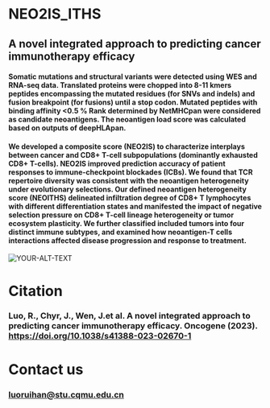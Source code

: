 # NEO2IS_ITHS

## A novel integrated approach to predicting cancer immunotherapy efficacy  
#### Somatic mutations and structural variants were detected using WES and RNA-seq data. Translated proteins were chopped into 8-11 kmers peptides encompassing the mutated residues (for SNVs and indels) and fusion breakpoint (for fusions) until a stop codon. Mutated peptides with binding affinity <0.5 % Rank determined by NetMHCpan were considered as candidate neoantigens. The neoantigen load score was calculated based on outputs of deepHLApan. 
#### We developed a composite score (NEO2IS) to characterize interplays between cancer and CD8+ T-cell subpopulations (dominantly exhausted CD8+ T-cells). NEO2IS improved prediction accuracy of patient responses to immune-checkpoint blockades (ICBs). We found that TCR repertoire diversity was consistent with the neoantigen heterogeneity under evolutionary selections. Our defined neoantigen heterogeneity score (NEOITHS) delineated infiltration degree of CD8+ T lymphocytes with different differentiation states and manifested the impact of negative selection pressure on CD8+ T-cell lineage heterogeneity or tumor ecosystem plasticity. We further classified included tumors into four distinct immune subtypes, and examined how neoantigen-T cells interactions affected disease progression and response to treatment. 


<picture>
 <source media="(prefers-color-scheme: dark)" srcset="https://user-images.githubusercontent.com/126743171/222977694-865d2d3c-5396-4688-9f11-dd3600c39b2c.png">
 <source media="(prefers-color-scheme: light)" srcset="https://user-images.githubusercontent.com/126743171/222977694-865d2d3c-5396-4688-9f11-dd3600c39b2c.png">
 <img alt="YOUR-ALT-TEXT" src="YOUR-DEFAULT-IMAGE">
</picture>

# Citation
### Luo, R., Chyr, J., Wen, J.et al. A novel integrated approach to predicting cancer immunotherapy efficacy. Oncogene (2023). https://doi.org/10.1038/s41388-023-02670-1
        
        
        
        
# Contact us
### luoruihan@stu.cqmu.edu.cn       
        
        
        

